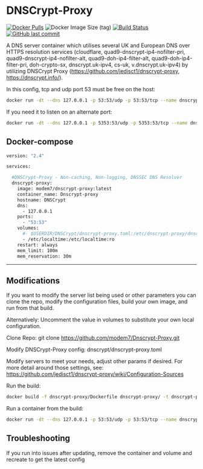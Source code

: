 # DNSCrypt-Proxy

[![Docker Pulls](https://img.shields.io/docker/pulls/modem7/dnscrypt-proxy)](https://hub.docker.com/r/modem7/dnscrypt-proxy) ![Docker Image Size (tag)](https://img.shields.io/docker/image-size/modem7/dnscrypt-proxy/latest) [![Build Status](https://drone.modem7.com/api/badges/modem7/Dnscrypt-Proxy/status.svg)](https://drone.modem7.com/modem7/Dnscrypt-Proxy) [![GitHub last commit](https://img.shields.io/github/last-commit/modem7/Dnscrypt-Proxy)](https://github.com/modem7/Dnscrypt-Proxy)

A DNS server container which utilises several UK and European DNS over HTTPS resolution services (cloudflare, quad9-dnscrypt-ip4-nofilter-pri, quad9-dnscrypt-ip4-nofilter-alt, quad9-doh-ip4-filter-alt, quad9-doh-ip4-filter-pri, doh-crypto-sx, dnscrypt.uk-ipv4, cs-uk, v.dnscrypt.uk-ipv4) by utilizing DNSCrypt Proxy (https://github.com/jedisct1/dnscrypt-proxy, https://dnscrypt.info/).

In this config, tcp and udp port 53 must be free on the host:

```bash
docker run -dt --dns 127.0.0.1 -p 53:53/udp -p 53:53/tcp --name dnscrypt-proxy --restart unless-stopped modem7/dnscrypt-proxy
```

If you need it to listen on an alternate port:

```bash
docker run -dt --dns 127.0.0.1 -p 5353:53/udp -p 5353:53/tcp --name dnscrypt-proxy --restart unless-stopped modem7/dnscrypt-proxy
```

## Docker-compose
```bash
version: "2.4"

services:

  #DNSCrypt-Proxy - Non-caching, Non-logging, DNSSEC DNS Resolver
  dnscrypt-proxy:
    image: modem7/dnscrypt-proxy:latest
    container_name: Dnscrypt-proxy
    hostname: DNSCrypt
    dns:
      - 127.0.0.1
    ports:
      - "53:53"
    volumes:
      #- $USERDIR/DNSCrypt/dnscrypt-proxy.toml:/etc/dnscrypt-proxy/dnscrypt-proxy.toml # Uncomment if you want to define your own dnscrypt-proxy.toml file
      - /etc/localtime:/etc/localtime:ro
    restart: always
    mem_limit: 100m
    mem_reservation: 30m
```
---------------

## Modifications
If you want to modify the server list being used or other parameters you can clone the repo, modify the configuration files, build your own image, and run from that build.

Alternatively: Uncomment the value in volumes to substitute your own local configuration.

Clone Repo:
git clone https://github.com/modem7/Dnscrypt-Proxy.git

Modify DNSCrypt-Proxy config:
dnscrypt/dnscrypt-proxy.toml

Modify servers to meet your needs, adjust other params if desired.  For more detail around those settings, see: https://github.com/jedisct1/dnscrypt-proxy/wiki/Configuration-Sources

Run the build:
```bash
docker build -f dnscrypt-proxy/Dockerfile dnscrypt-proxy/ -t dnscrypt-proxy-build
```

Run a container from the build:
```bash
docker run -dt --dns 127.0.0.1 -p 53:53/udp -p 53:53/tcp --name dnscrypt-proxy --restart unless-stopped dnscrypt-proxy-build
```

## Troubleshooting
If you run into issues after updating, remove the container and volume and recreate to get the latest config
